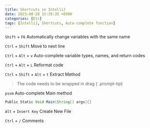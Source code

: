 ```yaml
---
title: Shortcuts in IntelliJ
date: 2023-08-28 15:35:35 +0500
categories: [Etc]
tags: [IntelliJ, Shortcuts, Auto-complete function]
---
```


`Shift` + `F6`
Automatically change variables with the same name<br>

`Ctrl` + `Shift`
Move to next line<br>

`Ctrl` + `Alt` + `v`
Auto-complete variable types, names, and return codes<br>

`Ctrl` + `Alt` + `L`
Reformat code<br>

`Ctrl` + `Shift` + `Alt` + `t`
Extract Method
> The code needs to be wrapped in drag
{ .prompt-tip}


`psvm`
Auto-complete Main method
```java
Public Static Void Main(String[] args){}
```

`Alt` + `Insert Key`
Create New File


`Ctrl` + `/`
Comments
